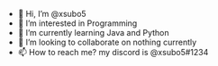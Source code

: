 - 👋 Hi, I’m @xsubo5
- 👀 I’m interested in Programming
- 🌱 I’m currently learning Java and Python
- 💞️ I’m looking to collaborate on nothing currently
- 📫 How to reach me? my discord is @xsubo5#1234

